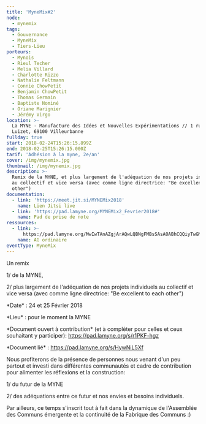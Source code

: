 ```yaml
---
title: 'MyneMix#2'
node:
  - mynemix
tags:
  - Gouvernance
  - MyneMix
  - Tiers-Lieu
porteurs:
  - Mynois
  - Rieul Techer
  - Melia Villard
  - Charlotte Rizzo
  - Nathalie Feltmann
  - Connie ChowPetit
  - Benjamin ChowPetit
  - Thomas Germain
  - Baptiste Nominé
  - Oriane Marignier
  - Jérémy Virgo
location: >-
  La MYNE - Manufacture des Idées et Nouvelles Expérimentations // 1 rue du
  Luizet, 69100 Villeurbanne
fullday: true
start: 2018-02-24T15:26:15.899Z
end: 2018-02-25T15:26:15.000Z
tarif: 'Adhésion à la myne, 2e/an'
cover: /img/mynemix.jpg
thumbnail: /img/mynemix.jpg
description: >-
  Remix de la MYNE, et plus largement de l'adéquation de nos projets individuels
  au collectif et vice versa (avec comme ligne directrice: "Be excellent to each
  other")
documentation:
  - link: 'https://meet.jit.si/MYNEMix2018'
    name: Lien Jitsi live
  - link: 'https://pad.lamyne.org/MYNEMix2_Fevrier2018#'
    name: Pad de prise de note
ressources:
  - link: >-
      https://pad.lamyne.org/MwIwTAnAZgjArAQwLQBNgFMBsSAsAOABhCQQiyTwGMB2GECGaveBIA==#
    name: AG ordinaire
eventType: MyneMix
---
```

Un remix

1/ de la MYNE,

2/ plus largement de l'adéquation de nos projets individuels au collectif et vice versa (avec comme ligne directrice: "Be excellent to each other")

\*Date\* : 24 et 25 Février 2018

\*Lieu\* : pour le moment la MYNE

\*Document ouvert à contribution\* (et à compléter pour celles et ceux souhaitant y participer): https://pad.lamyne.org/s/r1PKF-hgz

\*Document lié\* : https://pad.lamyne.org/s/HywNiL5Xf

Nous profiterons de la présence de personnes nous venant d'un peu partout et investi dans différentes communautés et cadre de contribution pour alimenter les réflexions et la construction:

1/ du futur de la MYNE

2/ des adéquations entre ce futur et nos envies et besoins individuels.

Par ailleurs, ce temps s'inscrit tout à fait dans la dynamique de l'Assemblée des Communs émergente et la continuité de la Fabrique des Communs :)
